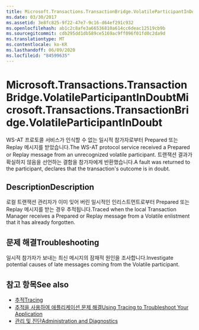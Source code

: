 ```yaml
---
title: Microsoft.Transactions.TransactionBridge.VolatileParticipantInDoubt
ms.date: 03/30/2017
ms.assetid: 3e8fc825-9f22-47e7-9c16-d64ef291c932
ms.openlocfilehash: ab1c2c8afe3a66536810a614cc6deac12519cb9b
ms.sourcegitcommit: cdb295dd1db589ce5169ac9ff096f01fd0c2da9d
ms.translationtype: MT
ms.contentlocale: ko-KR
ms.lasthandoff: 06/09/2020
ms.locfileid: "84599635"
---
```

# <a name="microsofttransactionstransactionbridgevolatileparticipantindoubt"></a><span data-ttu-id="727e3-102">Microsoft.Transactions.TransactionBridge.VolatileParticipantInDoubt</span><span class="sxs-lookup"><span data-stu-id="727e3-102">Microsoft.Transactions.TransactionBridge.VolatileParticipantInDoubt</span></span>
<span data-ttu-id="727e3-103">WS-AT 프로토콜 서비스가 인식할 수 없는 일시적 참가자로부터 Prepared 또는 Replay 메시지를 받았습니다.</span><span class="sxs-lookup"><span data-stu-id="727e3-103">The WS-AT protocol service received a Prepared or Replay message from an unrecognized volatile participant.</span></span> <span data-ttu-id="727e3-104">트랜잭션 결과가 확실하지 않음을 선언하는 결함을 참가자에게 반환했습니다.</span><span class="sxs-lookup"><span data-stu-id="727e3-104">A fault was returned to the participant, declares that the transaction's outcome is in doubt.</span></span>  
  
## <a name="description"></a><span data-ttu-id="727e3-105">Description</span><span class="sxs-lookup"><span data-stu-id="727e3-105">Description</span></span>  
 <span data-ttu-id="727e3-106">로컬 트랜잭션 관리자가 이미 잊어 버린 일시적인 인리스트먼트로부터 Prepared 또는 Replay 메시지를 받는 경우 추적됩니다.</span><span class="sxs-lookup"><span data-stu-id="727e3-106">Traced when the local Transaction Manager receives a Prepared or Replay message from a Volatile enlistment that it has already forgotten.</span></span>  
  
## <a name="troubleshooting"></a><span data-ttu-id="727e3-107">문제 해결</span><span class="sxs-lookup"><span data-stu-id="727e3-107">Troubleshooting</span></span>  
 <span data-ttu-id="727e3-108">일시적 참가자가 보내는 최신 메시지의 잠재적 원인을 조사합니다.</span><span class="sxs-lookup"><span data-stu-id="727e3-108">Investigate potential causes of late messages coming from the Volatile participant.</span></span>  
  
## <a name="see-also"></a><span data-ttu-id="727e3-109">참고 항목</span><span class="sxs-lookup"><span data-stu-id="727e3-109">See also</span></span>

- [<span data-ttu-id="727e3-110">추적</span><span class="sxs-lookup"><span data-stu-id="727e3-110">Tracing</span></span>](index.md)
- [<span data-ttu-id="727e3-111">추적을 사용하여 애플리케이션 문제 해결</span><span class="sxs-lookup"><span data-stu-id="727e3-111">Using Tracing to Troubleshoot Your Application</span></span>](using-tracing-to-troubleshoot-your-application.md)
- [<span data-ttu-id="727e3-112">관리 및 진단</span><span class="sxs-lookup"><span data-stu-id="727e3-112">Administration and Diagnostics</span></span>](../index.md)

